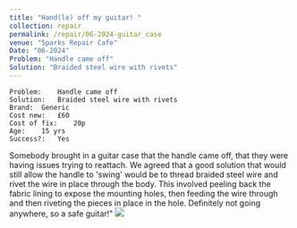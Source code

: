 ```yaml
---
title: "Hand(le) off my guitar! "
collection: repair
permalink: /repair/06-2024-guitar_case
venue: "Sparks Repair Cafe"
Date: "06-2024"
Problem: "Handle came off"
Solution: "Braided steel wire with rivets"
---
```

```
Problem:    Handle came off 
Solution:   Braided steel wire with rivets 
Brand:  Generic 
Cost new:   £60 
Cost of fix:    20p 
Age:    15 yrs 
Success?:   Yes 
```
Somebody brought in a guitar case that the handle came off, that they were having issues trying to reattach. We agreed that a good solution that would still allow the handle to &apos;swing&apos; would be to thread braided steel wire and rivet the wire in place through the body. This involved peeling back the fabric lining to expose the mounting holes, then feeding the wire through and then riveting the pieces in place in the hole. Definitely not going anywhere, so a safe guitar!&quot;
![](/images/repair_cafe/guitar_case/guitar_case_1.jpg)
